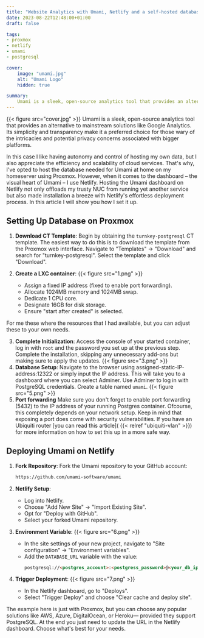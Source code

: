 ```yaml
---
title: "Website Analytics with Umami, Netlify and a self-hosted database. "
date: 2023-08-22T12:48:00+01:00
draft: false

tags:
- proxmox
- netlify
- umami
- postgresql

cover:
    image: "umami.jpg"
    alt: "Umami Logo"
    hidden: true

summary:
    Umami is a sleek, open-source analytics tool that provides an alternative to mainstream solutions like Google Analytics. Its simplicity and transparency make it a preferred choice for those wary of the intricacies and potential privacy concerns associated with bigger platforms.
---
```

{{< figure src="cover.jpg" >}}
Umami is a sleek, open-source analytics tool that provides an alternative to mainstream solutions like Google Analytics. Its simplicity and transparency make it a preferred choice for those wary of the intricacies and potential privacy concerns associated with bigger platforms. 

In this case I like having autonomy and control of hosting my own data, but I also appreciate the efficiency and scalability of cloud services. That's why, I've opted to host the database needed for Umami at home on my homeserver using Proxmox.  However, when it comes to the dashboard – the visual heart of Umami – I use Netlify. Hosting the Umami dashboard on Netlify not only offloads my trusty NUC from running yet another service but also made installation a breeze with Netlify's effortless deployment process. In this article I will show you how I set it up.

## Setting Up Database on Proxmox

1. **Download CT Template**: Begin by obtaining the `turnkey-postgresql` CT template. The easiest way to do this is to download the template from the Proxmox web interface. Navigate to "Templates" -> "Download" and search for "turnkey-postgresql". Select the template and click "Download".

2. **Create a LXC container**:
{{< figure src="1.png" >}}
   - Assign a fixed IP address (fixed to enable port forwarding).
   - Allocate 1024MB memory and 1024MB swap.
   - Dedicate 1 CPU core.
   - Designate 16GB for disk storage.
   - Ensure "start after created" is selected.

For me these where the resources that I had available, but you can adjust these to your own needs.

3. **Complete Initialization**: Access the console of your started container, log in with `root` and the password you set up at the previous step. Complete the installation, skipping any unnecessary add-ons but making sure to apply the updates.
{{< figure src="3.png" >}}
4. **Database Setup**: Navigate to the browser using assigned-static-IP-address:12322 or simply input the IP address. This will take you to a dashboard where you can select Adminer. Use Adminer to log in with PostgreSQL credentials. Create a table named `umami`.
{{< figure src="5.png" >}}
5. **Port forwarding** Make sure you don't forget to enable port forwarding (5432) to the IP address of your running Postgres container. Ofcourse, this completely depends on your network setup. Keep in mind that exposing a port does come with security vulnerabilities. If you have an Ubiquiti router [you can read this article]( {{< relref "ubiquiti-vlan" >}}) for more information on how to set this up in a more safe way.

## Deploying Umami on Netlify

1. **Fork Repository**: Fork the Umami repository to your GitHub account: 
      ```html
      https://github.com/umami-software/umami
      ```

2. **Netlify Setup**:
   - Log into Netlify.
   - Choose "Add New Site" -> "Import Existing Site".
   - Opt for "Deploy with GitHub".
   - Select your forked Umami repository.

3. **Environment Variable**:
{{< figure src="6.png" >}}
   - In the site settings of your new project, navigate to "Site configuration" -> "Environment variables".
   - Add the `DATABASE_URL` variable with the value:
     ```html
     postgresql://<postgres_account>:<postgress_password>@<your_db_ip>/umami
     ```

4. **Trigger Deployment**:
{{< figure src="7.png" >}}
   - In the Netlify dashboard, go to "Deploys".
   - Select "Trigger Deploy" and choose "Clear cache and deploy site".


The example here is just with Proxmox, but you can choose any popular solutions like AWS, Azure, DigitalOcean, or Heroku— provided they support PostgreSQL.  At the end you just need to update the URL in the Netlify dashboard.  Choose what's best for your needs.